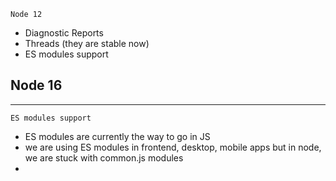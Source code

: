 `Node 12`
- Diagnostic Reports
- Threads (they are stable now)
- ES modules support


Node 16
- 


--------------------------------------------------------------------------------------

`ES modules support`
- ES modules are currently the way to go in JS
- we are using ES modules in frontend, desktop, mobile apps
    but in node, we are stuck with common.js modules
- 